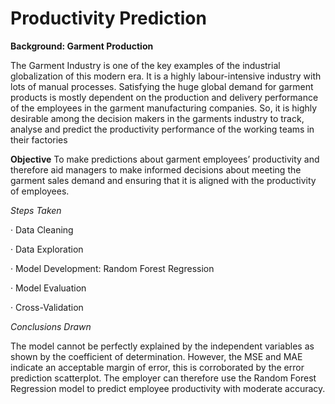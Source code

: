 # Productivity Prediction

**Background: Garment Production**

The Garment Industry is one of the key examples of the industrial globalization of this modern era. It is a highly labour-intensive industry with lots of manual processes. Satisfying the huge global demand for garment products is mostly dependent on the production and delivery performance of the employees in the garment manufacturing companies. So, it is highly desirable among the decision makers in the garments industry to track, analyse and predict the productivity performance of the working teams in their factories

**Objective**
To make predictions about garment employees’ productivity and therefore aid managers to make informed decisions about meeting the garment sales demand and ensuring that it is aligned with the productivity of employees.

*Steps Taken*

· Data Cleaning

· Data Exploration

· Model Development: Random Forest Regression

· Model Evaluation

· Cross-Validation

*Conclusions Drawn*

The model cannot be perfectly explained by the independent variables as shown by the coefficient of determination.
However, the MSE and MAE indicate an acceptable margin of error, this is corroborated by the error prediction scatterplot.
The employer can therefore use the Random Forest Regression model to predict employee productivity with moderate accuracy.
